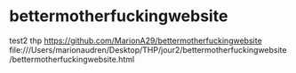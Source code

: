 # bettermotherfuckingwebsite
test2 thp
https://github.com/MarionA29/bettermotherfuckingwebsite
file:///Users/marionaudren/Desktop/THP/jour2/bettermotherfuckingwebsite/bettermotherfuckingwebsite.html
